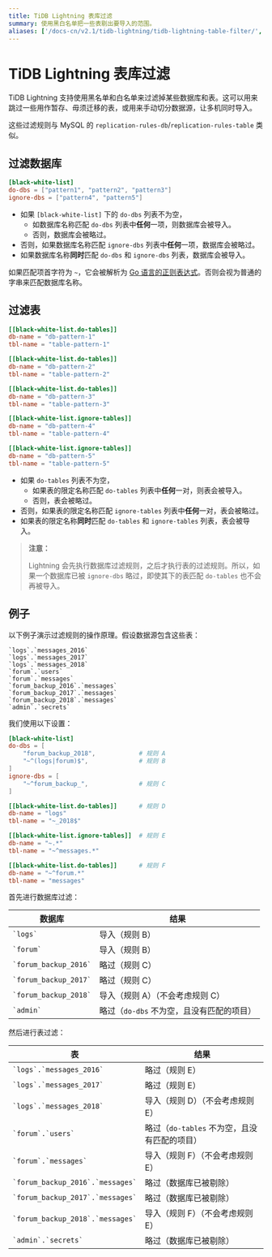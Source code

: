 ```yaml
---
title: TiDB Lightning 表库过滤
summary: 使用黑白名单把一些表剔出要导入的范围。
aliases: ['/docs-cn/v2.1/tidb-lightning/tidb-lightning-table-filter/','/docs-cn/v2.1/reference/tools/tidb-lightning/table-filter/']
---
```


# TiDB Lightning 表库过滤

TiDB Lightning 支持使用黑名单和白名单来过滤掉某些数据库和表。这可以用来跳过一些用作暂存、毋须迁移的表，或用来手动切分数据源，让多机同时导入。

这些过滤规则与 MySQL 的 `replication-rules-db`/`replication-rules-table` 类似。

## 过滤数据库

```toml
[black-white-list]
do-dbs = ["pattern1", "pattern2", "pattern3"]
ignore-dbs = ["pattern4", "pattern5"]
```

* 如果 `[black-white-list]` 下的 `do-dbs` 列表不为空，
    * 如数据库名称匹配 `do-dbs` 列表中**任何**一项，则数据库会被导入。
    * 否则，数据库会被略过。
* 否则，如果数据库名称匹配 `ignore-dbs` 列表中**任何**一项，数据库会被略过。
* 如果数据库名称**同时**匹配 `do-dbs` 和 `ignore-dbs` 列表，数据库会被导入。

如果匹配项首字符为 `~`，它会被解析为 [Go 语言的正则表达式](https://golang.org/pkg/regexp/syntax/#hdr-syntax)。否则会视为普通的字串来匹配数据库名称。

## 过滤表

```toml
[[black-white-list.do-tables]]
db-name = "db-pattern-1"
tbl-name = "table-pattern-1"

[[black-white-list.do-tables]]
db-name = "db-pattern-2"
tbl-name = "table-pattern-2"

[[black-white-list.do-tables]]
db-name = "db-pattern-3"
tbl-name = "table-pattern-3"

[[black-white-list.ignore-tables]]
db-name = "db-pattern-4"
tbl-name = "table-pattern-4"

[[black-white-list.ignore-tables]]
db-name = "db-pattern-5"
tbl-name = "table-pattern-5"
```

* 如果 `do-tables` 列表不为空，
    * 如果表的限定名称匹配 `do-tables` 列表中**任何**一对，则表会被导入。
    * 否则，表会被略过。
* 否则，如果表的限定名称匹配 `ignore-tables` 列表中**任何**一对，表会被略过。
* 如果表的限定名称**同时**匹配 `do-tables` 和 `ignore-tables` 列表，表会被导入。

> **注意：**
>
> Lightning 会先执行数据库过滤规则，之后才执行表的过滤规则。所以，如果一个数据库已被 `ignore-dbs` 略过，即使其下的表匹配 `do-tables` 也不会再被导入。

## 例子

以下例子演示过滤规则的操作原理。假设数据源包含这些表：

```
`logs`.`messages_2016`
`logs`.`messages_2017`
`logs`.`messages_2018`
`forum`.`users`
`forum`.`messages`
`forum_backup_2016`.`messages`
`forum_backup_2017`.`messages`
`forum_backup_2018`.`messages`
`admin`.`secrets`
```

我们使用以下设置：

```toml
[black-white-list]
do-dbs = [
    "forum_backup_2018",            # 规则 A
    "~^(logs|forum)$",              # 规则 B
]
ignore-dbs = [
    "~^forum_backup_",              # 规则 C
]

[[black-white-list.do-tables]]      # 规则 D
db-name = "logs"
tbl-name = "~_2018$"

[[black-white-list.ignore-tables]]  # 规则 E
db-name = "~.*"
tbl-name = "~^messages.*"

[[black-white-list.do-tables]]      # 规则 F
db-name = "~^forum.*"
tbl-name = "messages"
```

首先进行数据库过滤：

| 数据库                     | 结果          |
|---------------------------|--------------|
| `` `logs` ``              | 导入（规则 B） |
| `` `forum` ``             | 导入（规则 B） |
| `` `forum_backup_2016` `` | 略过（规则 C） |
| `` `forum_backup_2017` `` | 略过（规则 C） |
| `` `forum_backup_2018` `` | 导入（规则 A）（不会考虑规则 C） |
| `` `admin` ``             | 略过（`do-dbs` 不为空，且没有匹配的项目） |

然后进行表过滤：

| 表                                   | 结果          |
|--------------------------------------|--------------|
| `` `logs`.`messages_2016` ``         | 略过（规则 E） |
| `` `logs`.`messages_2017` ``         | 略过（规则 E） |
| `` `logs`.`messages_2018` ``         | 导入（规则 D）（不会考虑规则 E） |
| `` `forum`.`users` ``                | 略过（`do-tables` 不为空，且没有匹配的项目） |
| `` `forum`.`messages` ``             | 导入（规则 F）（不会考虑规则 E） |
| `` `forum_backup_2016`.`messages` `` | 略过（数据库已被剔除） |
| `` `forum_backup_2017`.`messages` `` | 略过（数据库已被剔除） |
| `` `forum_backup_2018`.`messages` `` | 导入（规则 F）（不会考虑规则 E） |
| `` `admin`.`secrets` ``              | 略过（数据库已被剔除） |

